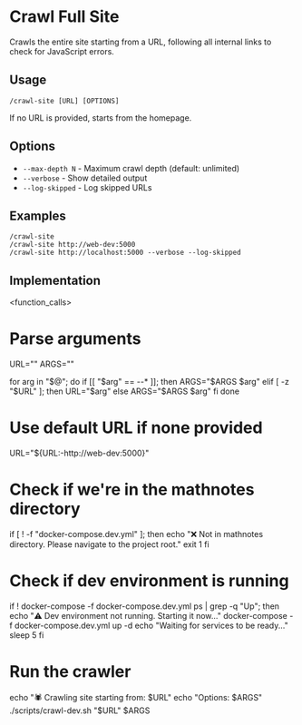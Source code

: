 # Crawl Full Site

Crawls the entire site starting from a URL, following all internal links to check for JavaScript errors.

## Usage
```
/crawl-site [URL] [OPTIONS]
```

If no URL is provided, starts from the homepage.

## Options
- `--max-depth N` - Maximum crawl depth (default: unlimited)
- `--verbose` - Show detailed output
- `--log-skipped` - Log skipped URLs

## Examples
```
/crawl-site
/crawl-site http://web-dev:5000
/crawl-site http://localhost:5000 --verbose --log-skipped
```

## Implementation

<function_calls>
<invoke name="Bash">
<parameter name="command">
# Parse arguments
URL=""
ARGS=""

for arg in "$@"; do
  if [[ "$arg" == --* ]]; then
    ARGS="$ARGS $arg"
  elif [ -z "$URL" ]; then
    URL="$arg"
  else
    ARGS="$ARGS $arg"
  fi
done

# Use default URL if none provided
URL="${URL:-http://web-dev:5000}"

# Check if we're in the mathnotes directory
if [ ! -f "docker-compose.dev.yml" ]; then
  echo "❌ Not in mathnotes directory. Please navigate to the project root."
  exit 1
fi

# Check if dev environment is running
if ! docker-compose -f docker-compose.dev.yml ps | grep -q "Up"; then
  echo "⚠️  Dev environment not running. Starting it now..."
  docker-compose -f docker-compose.dev.yml up -d
  echo "Waiting for services to be ready..."
  sleep 5
fi

# Run the crawler
echo "🕷️  Crawling site starting from: $URL"
echo "Options: $ARGS"
./scripts/crawl-dev.sh "$URL" $ARGS
